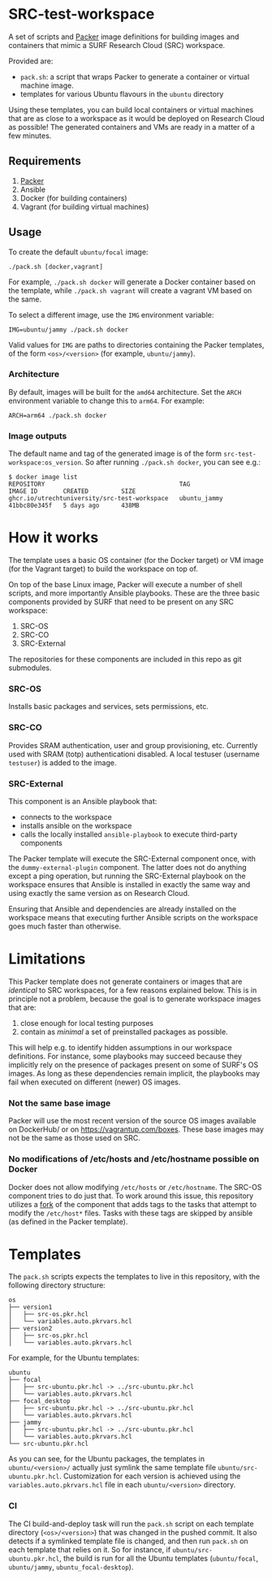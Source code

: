 # SRC-test-workspace

A set of scripts and [Packer](https://www.packer.io/) image definitions for building images and containers that mimic a SURF Research Cloud (SRC) workspace.

Provided are:

* `pack.sh`: a script that wraps Packer to generate a container or virtual machine image.
* templates for various Ubuntu flavours in the `ubuntu` directory

Using these templates, you can build local containers or virtual machines that are as close to a workspace as it would be deployed on Research Cloud as possible! The generated containers and VMs are ready in a matter of a few minutes.

## Requirements

1. [Packer](https://www.packer.io/)
1. Ansible
1. Docker (for building containers)
1. Vagrant (for building virtual machines)

## Usage

To create the default `ubuntu/focal` image:

`./pack.sh [docker,vagrant]`

For example, `./pack.sh docker` will generate a Docker container based on the template, while `./pack.sh vagrant` will create a vagrant VM based on the same.

To select a different image, use the `IMG` environment variable:

`IMG=ubuntu/jammy ./pack.sh docker`

Valid values for `IMG` are paths to directories containing the Packer templates, of the form `<os>/<version>` (for example, `ubuntu/jammy`).

### Architecture

By default, images will be built for the `amd64` architecture. Set the `ARCH` environment variable to change this to `arm64`. For example:

`ARCH=arm64 ./pack.sh docker`

### Image outputs

The default name and tag of the generated image is of the form `src-test-workspace:os_version`. So after running `./pack.sh docker`, you can see e.g.:

```
$ docker image list
REPOSITORY                                     TAG                    IMAGE ID       CREATED         SIZE
ghcr.io/utrechtuniversity/src-test-workspace   ubuntu_jammy           41bbc80e345f   5 days ago      438MB
```

# How it works

The template uses a basic OS container (for the Docker target) or VM image (for the Vagrant target) to build the workspace on top of.

On top of the base Linux image, Packer will execute a number of shell scripts, and more importantly Ansible playbooks. These are the three basic components provided by SURF that need to be present on any SRC workspace:

1. SRC-OS
1. SRC-CO
1. SRC-External

The repositories for these components are included in this repo as git submodules.

### SRC-OS

Installs basic packages and services, sets permissions, etc.

### SRC-CO

Provides SRAM authentication, user and group provisioning, etc. Currently used with SRAM (totp) authenticationi disabled. A local testuser (username `testuser`) is added to the image.

### SRC-External

This component is an Ansible playbook that:

* connects to the workspace
* installs ansible on the workspace
* calls the locally installed `ansible-playbook` to execute third-party components

The Packer template will execute the SRC-External component once, with the `dummy-external-plugin` component. The latter does not do anything except a ping operation, but running the 
SRC-External playbook on the workspace ensures that Ansible is installed in exactly the same way and using exactly the same version as on Research Cloud.

Ensuring that Ansible and dependencies are already installed on the workspace means that executing further Ansible scripts on the workspace goes much faster than otherwise.

# Limitations

This Packer template does not generate containers or images that are *identical* to SRC workspaces, for a few reasons explained below. This is in principle not a problem, because the goal is to generate workspace images that are:

1. close enough for local testing purposes
1. contain as *minimal* a set of preinstalled packages as possible.

This will help e.g. to identify hidden assumptions in our workspace definitions. For instance, some playbooks may succeed because they implicitly rely on the presence of packages present on some of SURF's OS images. As long as these dependencies remain implicit, the playbooks may fail when executed on different (newer) OS images.

### Not the same base image

Packer will use the most recent version of the source OS images available on DockerHub/ or on https://vagrantup.com/boxes. These base images may not be the same as those used on SRC.

### No modifications of /etc/hosts and /etc/hostname possible on Docker

Docker does not allow modifying `/etc/hosts` or `/etc/hostname`. The SRC-OS component tries to do just that. To work around this issue, this repository utilizes a [fork](https://github.com/UtrechtUniversity/src-plugin-os/tree/3afd56eb7f4e5ad53d2e91b35920205384cbe6f6) of the 
component that adds tags to the tasks that attempt to modify the `/etc/host*` files. Tasks with these tags are skipped by ansible (as defined in the Packer template).

# Templates

The `pack.sh` scripts expects the templates to live in this repository, with the following directory structure:

```
os
├── version1
│   ├── src-os.pkr.hcl
│   └── variables.auto.pkrvars.hcl
├── version2
│   ├── src-os.pkr.hcl
│   └── variables.auto.pkrvars.hcl
```

For example, for the Ubuntu templates:

```
ubuntu
├── focal
│   ├── src-ubuntu.pkr.hcl -> ../src-ubuntu.pkr.hcl
│   └── variables.auto.pkrvars.hcl
├── focal_desktop
│   ├── src-ubuntu.pkr.hcl -> ../src-ubuntu.pkr.hcl
│   └── variables.auto.pkrvars.hcl
├── jammy
│   ├── src-ubuntu.pkr.hcl -> ../src-ubuntu.pkr.hcl
│   └── variables.auto.pkrvars.hcl
└── src-ubuntu.pkr.hcl
```

As you can see, for the Ubuntu packages, the templates in `ubuntu/<version>/` actually just symlink the same template file `ubuntu/src-ubuntu.pkr.hcl`. Customization for each version is achieved using the `variables.auto.pkrvars.hcl` file in each `ubuntu/<version>` directory.

### CI

The CI build-and-deploy task will run the `pack.sh` script on each template directory (`<os>/<version>`) that was changed in the pushed commit. It also detects if a symlinked template file is changed, and then run `pack.sh` on each template that relies on it. So for instance, if `ubuntu/src-ubuntu.pkr.hcl`, the build is run for all the Ubuntu templates (`ubuntu/focal`, `ubuntu/jammy`, `ubuntu_focal-desktop`).
